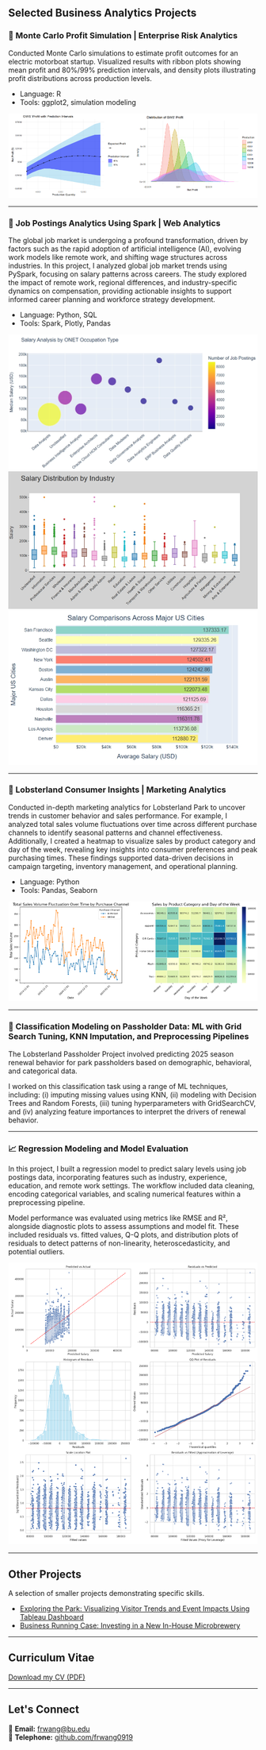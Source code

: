 ## Selected Business Analytics Projects

### 🔋 Monte Carlo Profit Simulation | Enterprise Risk Analytics
Conducted Monte Carlo simulations to estimate profit outcomes for an electric motorboat startup. Visualized results with ribbon plots showing mean profit and 80%/99% prediction intervals, and density plots illustrating profit distributions across production levels.

- Language: R
- Tools: ggplot2, simulation modeling

<img src="images/risk.png?raw=true" />

---

### 💼 Job Postings Analytics Using Spark | Web Analytics
The global job market is undergoing a profound transformation, driven by factors such as the rapid adoption of artificial intelligence (AI), evolving work models like remote work, and shifting wage structures across industries. In this project, I analyzed global job market trends using PySpark, focusing on salary patterns across careers. The study explored the impact of remote work, regional differences, and industry-specific dynamics on compensation, providing actionable insights to support informed career planning and workforce strategy development.

- Language: Python, SQL
- Tools: Spark, Plotly, Pandas

<img src="images/SalarybyOccupation.jpg?raw=true" />
<img src="images/salarydist.png?raw=true" />
<img src="images/salarycomparison.png?raw=true" />

---

### 🦞 Lobsterland Consumer Insights | Marketing Analytics
Conducted in-depth marketing analytics for Lobsterland Park to uncover trends in customer behavior and sales performance. For example, I analyzed total sales volume fluctuations over time across different purchase channels to identify seasonal patterns and channel effectiveness. Additionally, I created a heatmap to visualize sales by product category and day of the week, revealing key insights into consumer preferences and peak purchasing times. These findings supported data-driven decisions in campaign targeting, inventory management, and operational planning.

- Language: Python
- Tools: Pandas, Seaborn

<img src="images/marketing.png?raw=true" />

---

### 🧠 Classification Modeling on Passholder Data: ML with Grid Search Tuning, KNN Imputation, and Preprocessing Pipelines
The Lobsterland Passholder Project involved predicting 2025 season renewal behavior for park passholders based on demographic, behavioral, and categorical data.

I worked on this classification task using a range of ML techniques, including: (i) imputing missing values using KNN, (ii) modeling with Decision Trees and Random Forests, (iii) tuning hyperparameters with GridSearchCV, and (iv) analyzing feature importances to interpret the drivers of renewal behavior. 

---

### 📈 Regression Modeling and Model Evaluation
In this project, I built a regression model to predict salary levels using job postings data, incorporating features such as industry, experience, education, and remote work settings. The workflow included data cleaning, encoding categorical variables, and scaling numerical features within a preprocessing pipeline.

Model performance was evaluated using metrics like RMSE and R², alongside diagnostic plots to assess assumptions and model fit. These included residuals vs. fitted values, Q-Q plots, and distribution plots of residuals to detect patterns of non-linearity, heteroscedasticity, and potential outliers.

<img src="images/lr_diagnostic_classic.png?raw=true"/>

---

## Other Projects
A selection of smaller projects demonstrating specific skills.
- [Exploring the Park: Visualizing Visitor Trends and Event Impacts Using Tableau Dashboard](https://public.tableau.com/app/profile/furong.wang/viz/Dashboard_17439969338420/Dashboard1)
- [Business Running Case: Investing in a New In-House Microbrewery](https://www.canva.com/design/DAGZgZMJWoQ/3AhfBwkVdfF5KeOKCz768A/edit?utm_content=DAGZgZMJWoQ&utm_campaign=designshare&utm_medium=link2&utm_source=sharebutton)

---

## Curriculum Vitae
[Download my CV (PDF)](pdf/CV.pdf)

---

## Let's Connect
📧 **Email:** frwang@bu.edu <br>
🐙 **Telephone:** [github.com/frwang0919](https://github.com/frwang0919)




